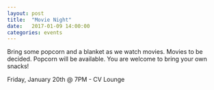 ```yaml
---
layout: post
title:  "Movie Night"
date:   2017-01-09 14:00:00
categories: events
---
```


Bring some popcorn and a blanket as we watch movies. Movies to be decided. Popcorn will be available. You are welcome to bring your own snacks!

Friday, January 20th @ 7PM - CV Lounge
